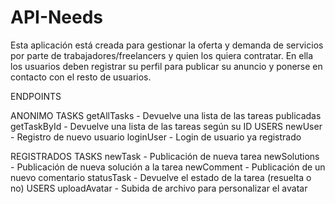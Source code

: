 # API-Needs

Esta aplicación está creada para gestionar la oferta y demanda de servicios por parte de trabajadores/freelancers y quien los quiera contratar. En ella los usuarios deben registrar su perfil para publicar su anuncio y ponerse en contacto con el resto de usuarios.

ENDPOINTS

ANONIMO
    TASKS
        getAllTasks - Devuelve una lista de las tareas publicadas
        getTaskById - Devuelve una lista de las tareas según su ID
    USERS
        newUser - Registro de nuevo usuario
        loginUser - Login de usuario ya registrado

REGISTRADOS
    TASKS
        newTask - Publicación de nueva tarea
        newSolutions - Publicación de nueva solución a la tarea
        newComment - Publicación de un nuevo comentario
        statusTask - Devuelve el estado de la tarea (resuelta o no)
    USERS
        uploadAvatar - Subida de archivo para personalizar el avatar